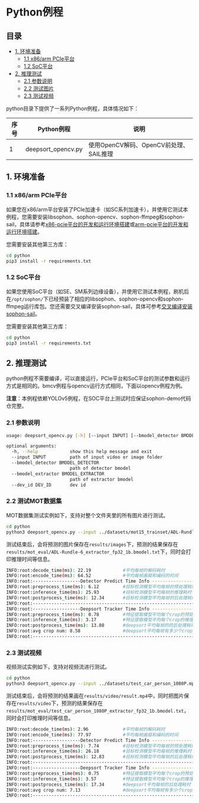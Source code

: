 # Python例程

## 目录

* [1. 环境准备](#1-环境准备)
    * [1.1 x86/arm PCIe平台](#11-x86arm-pcie平台)
    * [1.2 SoC平台](#12-soc平台)
* [2. 推理测试](#2-推理测试)
    * [2.1 参数说明](#21-参数说明)
    * [2.2 测试图片](#22-测试图片)
    * [2.3 测试视频](#23-测试视频)

python目录下提供了一系列Python例程，具体情况如下：

| 序号 |  Python例程      | 说明                                |
| ---- | ---------------- | -----------------------------------  |
| 1    | deepsort_opencv.py | 使用OpenCV解码、OpenCV前处理、SAIL推理 |

## 1. 环境准备
### 1.1 x86/arm PCIe平台

如果您在x86/arm平台安装了PCIe加速卡（如SC系列加速卡），并使用它测试本例程，您需要安装libsophon、sophon-opencv、sophon-ffmpeg和sophon-sail，具体请参考[x86-pcie平台的开发和运行环境搭建](../../../docs/Environment_Install_Guide.md#3-x86-pcie平台的开发和运行环境搭建)或[arm-pcie平台的开发和运行环境搭建](../../../docs/Environment_Install_Guide.md#5-arm-pcie平台的开发和运行环境搭建)。

您需要安装其他第三方库：
```bash
cd python
pip3 install -r requirements.txt
```

### 1.2 SoC平台

如果您使用SoC平台（如SE、SM系列边缘设备），并使用它测试本例程，刷机后在`/opt/sophon/`下已经预装了相应的libsophon、sophon-opencv和sophon-ffmpeg运行库包。您还需要交叉编译安装sophon-sail，具体可参考[交叉编译安装sophon-sail](../../../docs/Environment_Install_Guide.md#42-交叉编译安装sophon-sail)。

您需要安装其他第三方库：
```bash
cd python
pip3 install -r requirements.txt
```

## 2. 推理测试
python例程不需要编译，可以直接运行，PCIe平台和SoC平台的测试参数和运行方式是相同的。bmcv例程与opencv运行方式相同，下面以opencv例程为例。

**注意**：本例程依赖YOLOv5例程，在SOC平台上测试时应保证sophon-demo代码仓完整。
### 2.1 参数说明
```bash
usage: deepsort_opencv.py [-h] [--input INPUT] [--bmodel_detector BMODEL_DETECTOR] [--bmodel_extractor BMODEL_EXTRACTOR] [--dev_id DEV_ID]

optional arguments:
  -h, --help            show this help message and exit
  --input INPUT         path of input video or image folder
  --bmodel_detector BMODEL_DETECTOR
                        path of detector bmodel
  --bmodel_extractor BMODEL_EXTRACTOR
                        path of extractor bmodel
  --dev_id DEV_ID       dev id
```
### 2.2 测试MOT数据集
MOT数据集测试实例如下，支持对整个文件夹里的所有图片进行测试。
```bash
cd python
python3 deepsort_opencv.py --input ../datasets/mot15_trainset/ADL-Rundle-6/img1 --bmodel_detector ../models/BM1684X/yolov5s_v6.1_3output_int8_1b.bmodel --bmodel_extractor ../models/BM1684X/extractor_fp32_1b.bmodel --dev_id=0
```
测试结束后，会将预测的图片保存在`results/images`下，预测的结果保存在`results/mot_eval/ADL-Rundle-6_extractor_fp32_1b.bmodel.txt`下，同时会打印推理时间等信息。
```bash
INFO:root:decode_time(ms): 22.19            #平均每帧的解码耗时
INFO:root:encode_time(ms): 64.52            #平均每帧画框和编码的时间
INFO:root:------------------Detector Predict Time Info ----------------------
INFO:root:preprocess_time(ms): 6.12         #目标检测模型平均每帧的预处理耗时
INFO:root:inference_time(ms): 25.93         #目标检测模型平均每帧的推理耗时
INFO:root:postprocess_time(ms): 12.34       #目标检测模型平均每帧的后处理耗时
INFO:root:-------------------------------------------------------------------
INFO:root:------------------Deepsort Tracker Time Info ----------------------
INFO:root:preprocess_time(ms): 0.78         #特征提取模型平均每个crop的预处理耗时
INFO:root:inference_time(ms): 3.17          #特征提取模型平均每个crop的推理耗时
INFO:root:postprocess_time(ms): 13.88       #deepsort平均每帧的的后处理耗时
INFO:root:avg crop num: 8.58                #deepsort平均每帧有多少个crop
INFO:root:-------------------------------------------------------------------
```


### 2.3 测试视频
视频测试实例如下，支持对视频流进行测试。
```bash
cd python
python3 deepsort_opencv.py --input ../datasets/test_car_person_1080P.mp4 --bmodel_detector ../models/BM1684X/yolov5s_v6.1_3output_int8_1b.bmodel --bmodel_extractor ../models/BM1684X/extractor_fp32_1b.bmodel --dev_id=0
```
测试结束后，会将预测的结果画在`results/video/result.mp4`中，同时把图片保存在`results/video`下，预测的结果保存在`results/mot_eval/test_car_person_1080P_extractor_fp32_1b.bmodel.txt`，同时会打印推理时间等信息。  

```bash
INFO:root:decode_time(ms): 2.96             #平均每帧的解码耗时
INFO:root:encode_time(ms): 77.97            #平均每帧画框和编码的时间
INFO:root:------------------Detector Predict Time Info ----------------------
INFO:root:preprocess_time(ms): 7.74         #目标检测模型平均每帧的预处理耗时
INFO:root:inference_time(ms): 26.18         #目标检测模型平均每帧的推理耗时
INFO:root:postprocess_time(ms): 12.83       #目标检测模型平均每帧的后处理耗时
INFO:root:-------------------------------------------------------------------
INFO:root:------------------Deepsort Tracker Time Info ----------------------
INFO:root:preprocess_time(ms): 0.75         #特征提取模型平均每个crop的预处理耗时
INFO:root:inference_time(ms): 3.57          #特征提取模型平均每个crop的推理耗时
INFO:root:postprocess_time(ms): 17.34       #deepsort平均每帧的后处理耗时
INFO:root:avg crop num: 7.13                #deepsort平均每帧有多少个crop
INFO:root:-------------------------------------------------------------------
```
